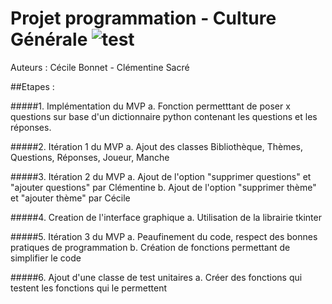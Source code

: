# Projet programmation - Culture Générale ![test](https://github.com/clementinesacre/ProjetProgra/workflows/test/badge.svg)
Auteurs : Cécile Bonnet - Clémentine Sacré

##Etapes :

#####1. Implémentation du MVP 
    a. Fonction permetttant de poser x questions sur base d'un dictionnaire python contenant 
    les questions et les réponses. 
    
#####2. Itération 1 du MVP 
    a. Ajout des classes Bibliothèque, Thèmes, Questions, Réponses, Joueur, Manche
    
#####3. Itération 2 du MVP
    a. Ajout de l'option "supprimer questions" et "ajouter questions" par Clémentine
    b. Ajout de l'option "supprimer thème" et "ajouter thème" par Cécile

#####4. Creation de l'interface graphique
    a. Utilisation de la librairie tkinter

#####5. Itération 3 du MVP
    a. Peaufinement du code, respect des bonnes pratiques de programmation
    b. Création de fonctions permettant de simplifier le code

#####6. Ajout d'une classe de test unitaires
    a. Créer des fonctions qui testent les fonctions qui le permettent
